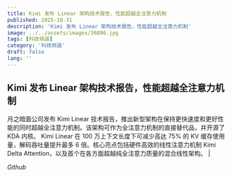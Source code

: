 ```yaml
---
title: Kimi 发布 Linear 架构技术报告，性能超越全注意力机制
published: 2025-10-31
description: 'Kimi 发布 Linear 架构技术报告，性能超越全注意力机制'
image: ../../assets/images/36896.jpg
tags: [科技频道]
category: '科技频道'
draft: false
lang: ''
---
```


## Kimi 发布 Linear 架构技术报告，性能超越全注意力机制

月之暗面公司发布 Kimi Linear 技术报告，推出新型架构在保持更快速度和更好性能的同时超越全注意力机制。该架构可作为全注意力机制的直接替代品，并开源了 KDA 内核。
Kimi Linear 在 100 万上下文长度下可减少高达 75% 的 KV 缓存使用量，解码吞吐量提升最多 6 倍。核心亮点包括硬件高效的线性注意力机制 Kimi Delta Attention，以及首个在各方面超越纯全注意力质量的混合线性架构。
|

*Github*
